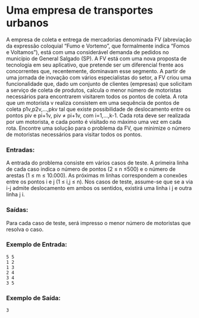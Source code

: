 # Uma empresa de transportes urbanos

A empresa de coleta e entrega de mercadorias denominada FV (abreviação da expressão coloquial “Fumo e Vortemo”, que formalmente indica “Fomos e Voltamos”), está com uma considerável demanda de pedidos no município de General Salgado (SP). A FV está com uma nova proposta de tecnologia em seu aplicativo, que pretende ser um diferencial frente aos concorrentes que, recentemente, dominavam esse segmento. A partir de uma jornada de inovação com vários especialistas do setor, a FV criou uma funcionalidade que, dado um conjunto de clientes (empresas) que solicitam a serviço de coleta de produtos, calcula o menor número de motoristas necessários para encontrarem visitarem todos os pontos de coleta. A rota que um motorista v realiza consistem em uma sequência de pontos de coleta p1v,p2v,...,pkv tal que existe possibilidade de deslocamento entre os pontos piv e pi+1v, piv ≠ pi+1v, com i=1,...,k-1. Cada rota deve ser realizada por um motorista, e cada ponto é visitado no máximo uma vez em cada rota. Encontre uma solução para o problema da FV, que minimize o número de motoristas necessários para visitar todos os pontos.

### Entradas:

A entrada do problema consiste em vários casos de teste. A primeira linha de cada caso indica o número de pontos (2 ≤ n ≤500) e o número de arestas (1 ≤ m ≤ 10.000). As próximas m linhas correspondem a conexões entre os pontos i e j (1 ≤ i,j ≤ n). Nos casos de teste, assume-se que se a via i-j admite deslocamento em ambos os sentidos, existirá uma linha i j e outra linha j i.


### Saídas:

Para cada caso de teste, será impresso o menor número de motoristas que resolva o caso.

### Exemplo de Entrada:
```
5 5
1 2
1 3
2 4
3 4
3 5
```

### Exemplo de Saída:
```
3
```